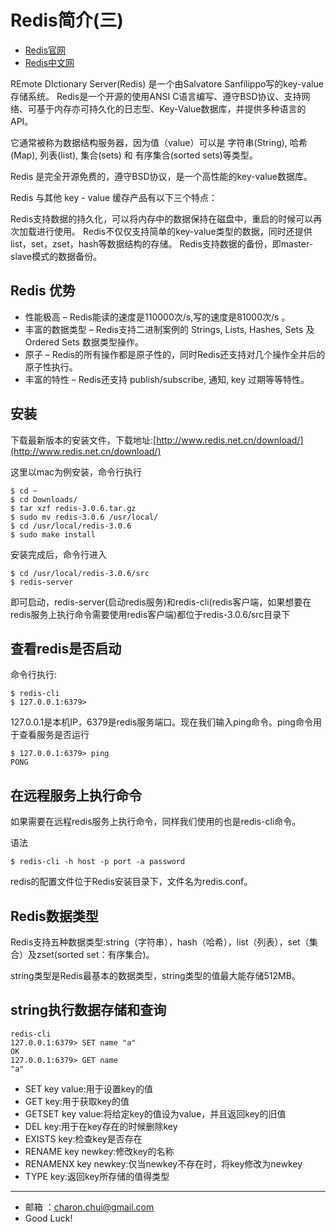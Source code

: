 Redis简介(三)
===

- [Redis官网](https://redis.io/)
- [Redis中文网](http://www.redis.net.cn/)

REmote DIctionary Server(Redis) 是一个由Salvatore Sanfilippo写的key-value存储系统。
Redis是一个开源的使用ANSI C语言编写、遵守BSD协议、支持网络、可基于内存亦可持久化的日志型、Key-Value数据库，并提供多种语言的API。

它通常被称为数据结构服务器，因为值（value）可以是 字符串(String), 哈希(Map), 列表(list), 集合(sets) 和 有序集合(sorted sets)等类型。

Redis 是完全开源免费的，遵守BSD协议，是一个高性能的key-value数据库。

Redis 与其他 key - value 缓存产品有以下三个特点：

Redis支持数据的持久化，可以将内存中的数据保持在磁盘中，重启的时候可以再次加载进行使用。
Redis不仅仅支持简单的key-value类型的数据，同时还提供list，set，zset，hash等数据结构的存储。
Redis支持数据的备份，即master-slave模式的数据备份。

Redis 优势
---

- 性能极高 – Redis能读的速度是110000次/s,写的速度是81000次/s 。
- 丰富的数据类型 – Redis支持二进制案例的 Strings, Lists, Hashes, Sets 及 Ordered Sets 数据类型操作。
- 原子 – Redis的所有操作都是原子性的，同时Redis还支持对几个操作全并后的原子性执行。
- 丰富的特性 – Redis还支持 publish/subscribe, 通知, key 过期等等特性。

安装
---

下载最新版本的安装文件，下载地址:[http://www.redis.net.cn/download/](http://www.redis.net.cn/download/)

这里以mac为例安装，命令行执行 
```
$ cd ~
$ cd Downloads/
$ tar xzf redis-3.0.6.tar.gz
$ sudo mv redis-3.0.6 /usr/local/
$ cd /usr/local/redis-3.0.6
$ sudo make install
```

安装完成后，命令行进入
```
$ cd /usr/local/redis-3.0.6/src
$ redis-server
```
即可启动，redis-server(启动redis服务)和redis-cli(redis客户端，如果想要在redis服务上执行命令需要使用redis客户端)都位于redis-3.0.6/src目录下

查看redis是否启动
---

命令行执行:   
```
$ redis-cli
$ 127.0.0.1:6379>
```

127.0.0.1是本机IP，6379是redis服务端口。现在我们输入ping命令。ping命令用于查看服务是否运行
```
$ 127.0.0.1:6379> ping
PONG
```

在远程服务上执行命令
---

如果需要在远程redis服务上执行命令，同样我们使用的也是redis-cli命令。

语法
```
$ redis-cli -h host -p port -a password
```

redis的配置文件位于Redis安装目录下，文件名为redis.conf。

Redis数据类型
---

Redis支持五种数据类型:string（字符串），hash（哈希），list（列表），set（集合）及zset(sorted set：有序集合)。

string类型是Redis最基本的数据类型，string类型的值最大能存储512MB。

string执行数据存储和查询
---

```
redis-cli
127.0.0.1:6379> SET name "a"
OK
127.0.0.1:6379> GET name
"a"
```


- SET key value:用于设置key的值
- GET key:用于获取key的值
- GETSET key value:将给定key的值设为value，并且返回key的旧值
- DEL key:用于在key存在的时候删除key
- EXISTS key:检查key是否存在
- RENAME key newkey:修改key的名称
- RENAMENX key newkey:仅当newkey不存在时，将key修改为newkey
- TYPE key:返回key所存储的值得类型















---

- 邮箱 ：charon.chui@gmail.com  
- Good Luck! 
